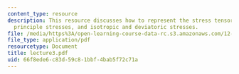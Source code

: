 ```yaml
---
content_type: resource
description: This resource discusses how to represent the stress tensor in terms of
  principle stresses, and isotropic and deviatoric stresses.
file: /media/https%3A/open-learning-course-data-rc.s3.amazonaws.com/12-520-geodynamics-fall-2006/66f8ede6c83d59c81bbf4bab5f72c71a_lecture3.pdf
file_type: application/pdf
resourcetype: Document
title: lecture3.pdf
uid: 66f8ede6-c83d-59c8-1bbf-4bab5f72c71a
---
```

